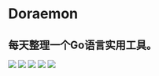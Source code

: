 # Doraemon
每天整理一个Go语言实用工具。  
------------
<img src="https://img.shields.io/github/license/tensorflow/tensorflow.svg"/>
<img src="https://img.shields.io/github/stars/2hangchen/doraemon.svg"/>
<img src="https://img.shields.io/github/repo-size/2hangchen/doraemon.svg"/>
<img src="https://img.shields.io/github/last-commit/2hangchen/doraemon.svg"/>
<a href=""><img src="https://img.shields.io/badge/language-golang-blue.svg" /></a>



